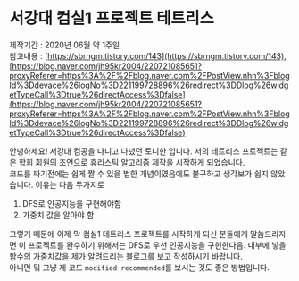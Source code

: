 # 서강대 컴실1 프로젝트 테트리스

제작기간 : 2020년 06월 약 1주일<br>
참고내용 : [https://sbrngm.tistory.com/143](https://sbrngm.tistory.com/143), <br> [https://blog.naver.com/jh95kr2004/220721085651?proxyReferer=https%3A%2F%2Fblog.naver.com%2FPostView.nhn%3FblogId%3Ddevace%26logNo%3D221199728896%26redirect%3DDlog%26widgetTypeCall%3Dtrue%26directAccess%3Dfalse](https://blog.naver.com/jh95kr2004/220721085651?proxyReferer=https%3A%2F%2Fblog.naver.com%2FPostView.nhn%3FblogId%3Ddevace%26logNo%3D221199728896%26redirect%3DDlog%26widgetTypeCall%3Dtrue%26directAccess%3Dfalse)

안녕하세요! 서강대 컴공을 다니고 다녔던 토니한 입니다. 저의 테트리스 프로젝트는 같은 학회 회원의 조언으로 휴리스틱 알고리즘 제작을 시작하게 되었습니다. <br>
코드를 짜기전에는 쉽게 짤 수 있을 법한 개념이였음에도 불구하고 생각보가 쉽지 않았습니다. 이유는 다음 두가지로 <br>

1. DFS로 인공지능을 구현해야함
2. 가중치 값을 알아야 함

그렇기 때문에 이제 막 컴실1 테트리스 프로젝트를 시작하게 되신 분들에게 말씀드리자면 이 프로젝트를 완수하기 위해서는 DFS로 우선 인공지능을 구현한다음. 내부에 넣을 함수의 가중치값을 제가 알려드리는 블로그를 보고 작성하시기 바랍니다. <br>
아니면 뭐 그냥 제 코드 `modified recommended`를 보시는 것도 좋은 방법입니다.

